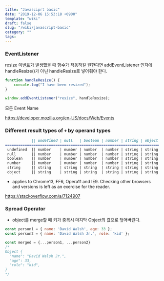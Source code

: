 ```yaml
---
title: "Javasciprt basic"
date: "2019-12-06 15:53:18 +0900"
template: "wiki"
draft: false
slug: "/wiki/javascript-basic"
category: ""
tags:
---
```


### EventListener

resize 이벤트가 발생했을 때 함수가 작동하길 원한다면 addEventListener 인자에 handleResize()가 아닌 handleResize로 넣어줘야 한다.

```javascript
function handleResize() {
    console.log("I have been resized");
}

window.addEventListener("resize", handleResize);
```

모든 Event Name

<https://developer.mozilla.org/en-US/docs/Web/Events>

### Different result types of `+` by operand types

```markdown
            || undefined | null   | boolean | number | string | object |
=========================================================================
 undefined  || number    | number | number  | number | string | string |
 null       || number    | number | number  | number | string | string |
 boolean    || number    | number | number  | number | string | string |
 number     || number    | number | number  | number | string | string |
 string     || string    | string | string  | string | string | string |
 object     || string    | string | string  | string | string | string |
 ```

- applies to Chrome13, FF6, Opera11 and IE9. Checking other browsers and versions is left as an exercise for the reader.

<https://stackoverflow.com/a/7124907>

### Spread Operator

- object를 merge할 때 키가 중복시 마지막 Object의 값으로 덮어버린다.

```javascript
const person1 = { name: 'David Walsh', age: 33 };
const person2 = { name: 'David Walsh Jr.', role: 'kid' };

const merged = {...person1, ...person2}
/*
Object {
  "name": "David Walsh Jr.",
  "age": 33,
  "role": "kid",
}
*/
```
